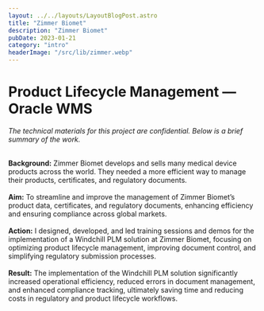 ```yaml
---
layout: ../../layouts/LayoutBlogPost.astro
title: "Zimmer Biomet"
description: "Zimmer Biomet"
pubDate: 2023-01-21
category: "intro"
headerImage: "/src/lib/zimmer.webp"
---
```


# Product Lifecycle Management — Oracle WMS

_The technical materials for this project are confidential. Below is a brief summary of the work._
<br><br>

**Background:** Zimmer Biomet develops and sells many medical device products across the world. They needed a more efficient way to manage their products, certificates, and regulatory documents.
<br><br>
**Aim:**  To streamline and improve the management of Zimmer Biomet’s product data, certificates, and regulatory documents, enhancing efficiency and ensuring compliance across global markets.
<br><br>
**Action:** I designed, developed, and led training sessions and demos for the implementation of a Windchill PLM solution at Zimmer Biomet, focusing on optimizing product lifecycle management, improving document control, and simplifying regulatory submission processes.
<br><br>
**Result:** The implementation of the Windchill PLM solution significantly increased operational efficiency, reduced errors in document management, and enhanced compliance tracking, ultimately saving time and reducing costs in regulatory and product lifecycle workflows.

